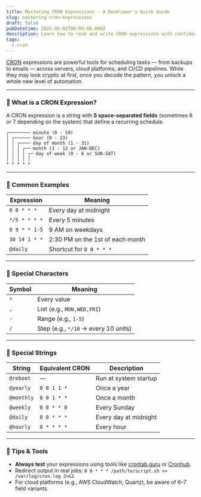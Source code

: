 ```yaml
---
title: Mastering CRON Expressions - A Developer's Quick Guide
slug: mastering-cron-expressions
draft: false
pubDatetime: 2025-05-02T00:00:00.000Z
description: Learn how to read and write CRON expressions with confidence. This quick guide covers syntax, examples, special characters, and tools to schedule tasks like a pro.
tags:
  - cron
---
```


[CRON](https://en.wikipedia.org/wiki/Cron) expressions are powerful tools for scheduling tasks — from backups to emails — across servers, cloud platforms, and CI/CD pipelines. While they may look cryptic at first, once you decode the pattern, you unlock a whole new level of automation.

---

### 🔹 What is a CRON Expression?

A CRON expression is a string with **5 space-separated fields** (sometimes 6 or 7 depending on the system) that define a recurring schedule.

```
┌──────── minute (0 - 59)
│ ┌────── hour (0 - 23)
│ │ ┌──── day of month (1 - 31)
│ │ │ ┌── month (1 - 12 or JAN-DEC)
│ │ │ │ ┌─ day of week (0 - 6 or SUN-SAT)
│ │ │ │ │
* * * * *
```

---

### 🔹 Common Examples

| Expression       | Meaning                      |
|------------------|-------------------------------|
| `0 0 * * *`      | Every day at midnight         |
| `*/5 * * * *`    | Every 5 minutes               |
| `0 9 * * 1-5`    | 9 AM on weekdays              |
| `30 14 1 * *`    | 2:30 PM on the 1st of each month |
| `@daily`         | Shortcut for `0 0 * * *`      |

---

### 🔹 Special Characters

| Symbol | Meaning                                  |
|--------|-------------------------------------------|
| `*`    | Every value                               |
| `,`    | List (e.g., `MON,WED,FRI`)                |
| `-`    | Range (e.g., `1-5`)                       |
| `/`    | Step (e.g., `*/10` → every 10 units)      |

---

### 🔹 Special Strings

| String       | Equivalent CRON      | Description               |
|--------------|----------------------|---------------------------|
| `@reboot`    | —                    | Run at system startup     |
| `@yearly`    | `0 0 1 1 *`           | Once a year               |
| `@monthly`   | `0 0 1 * *`           | Once a month              |
| `@weekly`    | `0 0 * * 0`           | Every Sunday              |
| `@daily`     | `0 0 * * *`           | Every day at midnight     |
| `@hourly`    | `0 * * * *`           | Every hour                |

---

### 🔹 Tips & Tools

- **Always test** your expressions using tools like [crontab.guru](https://crontab.guru) or [Cronhub](https://cronhub.io).
- Redirect output in real jobs: `0 0 * * * /path/to/script.sh >> /var/log/cron.log 2>&1`
- For cloud platforms (e.g., AWS CloudWatch, Quartz), be aware of 6–7 field variants.
